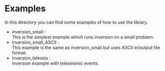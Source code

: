 # Examples
In this directory you can find some examples of how to use the library.

- inversion_small :  
This is the simplest example which runs inversion on a small problem.
- inversion_small_ASCII :  
This example is the same as inversion_small but uses ASCII in/output file format.
- inversion_teleseis :  
Inversion example with teleseismic events.
